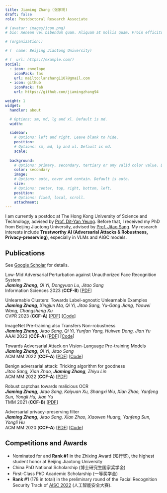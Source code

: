 ```yaml
---
title: Jiaming Zhang (张家明)
draft: false
role: Postdoctoral Research Associate

# (avatar: images/icon.png)
# bio: Aenean vel bibendum quam. Aliquam at mollis quam. Proin efficitur.

# (organization:)

# (  name: Beijing Jiaotong University)

# (  url: https://example.com/)
social:
  - icon: envelope
    iconPack: fas
    url: mailto:lanzhang1107@gmail.com
  - icon: github
    iconPack: fab
    url: https://github.com/jiamingzhang94

weight: 1
widget:
  handler: about

  # Options: sm, md, lg and xl. Default is md.
  width:

  sidebar:
    # Options: left and right. Leave blank to hide.
    position:
    # Options: sm, md, lg and xl. Default is md.
    scale:
  
  background:
    # Options: primary, secondary, tertiary or any valid color value. Default is primary.
    color: secondary
    image:
    # Options: auto, cover and contain. Default is auto.
    size:
    # Options: center, top, right, bottom, left.
    position:
    # Options: fixed, local, scroll.
    attachment: 
---
```



I am currently a postdoc at The Hong Kong University of Science and Technology, advised by [Prof. Dit-Yan Yeung](https://sites.google.com/view/dyyeung). Before that, I received my PhD from Beijing Jiaotong University, advised by [Prof. Jitao Sang](http://faculty.bjtu.edu.cn/9129/). 
My research interests include **Trustworthy AI (Adversarial Attacks & Robustness, Privacy-preserving)**, especially in VLMs and AIGC models.

## Publications 

See [Google Scholar](https://scholar.google.com/citations?user=C5mp_2kAAAAJ&hl=zh-CN) for details.


Low-Mid Adversarial Perturbation against Unauthorized Face Recognition System  
_**Jiaming Zhang**, Qi Yi, Dongyuan Lu, Jitao Sang_  
Information Sciences 2023 (**CCF-B**) [[PDF](https://arxiv.org/abs/2206.09410)]


Unlearnable Clusters: Towards Label-agnostic Unlearnable Examples  
_**Jiaming Zhang**, Xingjun Ma, Qi Yi, Jitao Sang, Yu-Gang Jiang, Yaowei Wang, Changsheng Xu_  
CVPR 2023 (**CCF-A**)  [[PDF](https://arxiv.org/abs/2301.01217)]  [[Code](https://github.com/jiamingzhang94/Unlearnable-Clusters)]


ImageNet Pre-training also Transfers Non-robustness  
_**Jiaming Zhang**, Jitao Sang, Qi Yi, Yunfan Yang, Huiwen Dong, Jian Yu_  
AAAI 2023 (**CCF-A**)  [[PDF](https://arxiv.org/abs/2106.10989)]  [[Code](https://github.com/jiamingzhang94/ImageNet-Pretraining-transfers-non-robustness)]


Towards Adversarial Attack on Vision-Language Pre-training Models  
_**Jiaming Zhang**, Qi Yi, Jitao Sang_  
ACM MM 2022 (**CCF-A**)  [[PDF](https://arxiv.org/abs/2206.09391)]  [[Code](https://github.com/adversarial-for-goodness/Co-Attack)]


Benign adversarial attack: Tricking algorithm for goodness  
_Jitao Sang, Xian Zhao, **Jiaming Zhang**, Zhiyu Lin_  
ACM MM 2022 (**CCF-A**)  [[PDF](https://arxiv.org/abs/2107.11986)]


Robust captchas towards malicious OCR  
_**Jiaming Zhang**, Jitao Sang, Kaiyuan Xu, Shangxi Wu, Xian Zhao, Yanfeng Sun, Yongli Hu, Jian Yu_  
TMM 2021 (**CCF-B**)  [[PDF](https://ieeexplore.ieee.org/abstract/document/9158388)]


Adversarial privacy-preserving filter  
_**Jiaming Zhang**, Jitao Sang, Xian Zhao, Xiaowen Huang, Yanfeng Sun, Yongli Hu_  
ACM MM 2020 (**CCF-A**)  [[PDF](https://arxiv.org/abs/2007.12861)]  [[Code](https://github.com/adversarial-for-goodness/APF)]



## Competitions and Awards

- Nominated for and **Rank #1** in the Zhixing Award (知行奖), the highest student honor at Beijing Jiaotong University
- China PhD National Scholarship (博士研究生国家奖学金)
- First-Class PhD Academic Scholarship (一等奖学金)
- **Rank #1** (178 in total) in the preliminary round of the Facial Recognition Security Track of [AISC 2022](https://compete.zgc-aisc.com/activity/3/format) (人工智能安全大赛).
